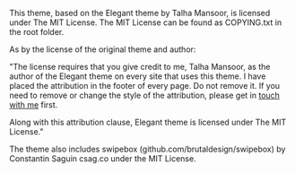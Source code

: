 This theme, based on the Elegant theme by Talha Mansoor, is licensed under The MIT License. 
The MIT License can be found as COPYING.txt in the root folder.

As by the license of the original theme and author: 

"The license requires that you give credit to me, Talha Mansoor, as the author of the Elegant theme on every site that uses this theme. I have placed the attribution in the footer of every page. Do not remove it. If you need to remove or change the style of the attribution, please get in [touch with me](http://oncrashreboot.com/#about-me) first. 

Along with this attribution clause, Elegant theme is licensed under The MIT License."

The theme also includes swipebox (github.com/brutaldesign/swipebox) by Constantin Saguin csag.co under the MIT License.

